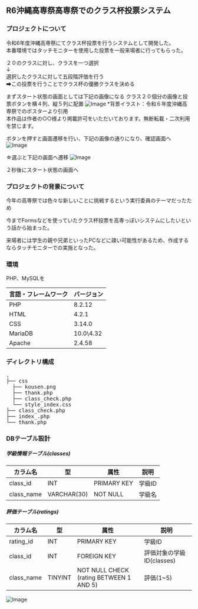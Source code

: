 
## R6沖縄高専祭高専祭でのクラス杯投票システム

### プロジェクトについて
令和6年度沖縄高専祭にてクラス杯投票を行うシステムとして開発した。
<br>本番環境ではタッチモニターを使用した投票を一般来場者に行ってもらった。

２０のクラスに対し、クラスを一つ選択
<br>↓
<br>選択したクラスに対して五段階評価を行う
<br>➡この投票を行うことでクラス杯の優勝クラスを決める

まずスタート状態の画面としては下記の画像になる
クラス２０個分の画像と投票ボタンを横４列、縦５列に配置
![Image](https://github.com/user-attachments/assets/6869d0f1-1a77-4da5-9ee0-5700bbcff8e5)
*背景イラスト：令和６年度沖縄高専祭でのポスターより引用<br>
本作品は作者の○○様より掲載許可をいただいております。無断転載・二次利用を禁じます。

ボタンを押すと画面遷移を行い、下記の画像の通りになり、確認画面へ
![Image](https://github.com/user-attachments/assets/39d574a5-f5d9-47a4-a2a2-a56e5255a248)

☆選ぶと下記の画面へ遷移
![Image](https://github.com/user-attachments/assets/f7ca711d-622b-4cdb-afb0-46c2896f85ef)

２秒後にスタート状態の画面へ

### プロジェクトの背景について
今年の高専祭では色々な新しいことに挑戦するという実行委員のテーマだったため

今までFormsなどを使っていたクラス杯投票を高専っぽいシステムにしたいという話から始まった。

来場者には学生の親や兄弟といったPCなどに疎い可能性があるため、作成するならタッチモニターでの実施となった。

### 環境

<!-- 言語、フレームワーク、ミドルウェア、インフラの一覧とバージョンを記載 -->
PHP、MySQLを

| 言語・フレームワーク  | バージョン |
| --------------------- | ---------- |
| PHP                   | 8.2.12    |
| HTML                  | 4.2.1      |
| CSS                   | 3.14.0     |
| MariaDB                | 10.0\4.32        |
| Apache                | 2.4.58    |


### ディレクトリ構成
<pre>
.
├── css
  ├── kousen.png
  ├── thank.php
  ├── class_check.php
  └── style_index.css
├── class_check.php
├── index_.php
└── thank.php
</pre>

### DBテーブル設計

##### 学級情報テーブル(classes)
| カラム名  | 型 | 属性   | 説明 |
| --------------------- | ----------  |----------   |----------   |
| class_id              | INT         | PRIMARY KEY | 学級ID      | 
| class_name            | VARCHAR(30) | NOT NULL    | 学級名      |

##### 評価テーブル(ratings)
| カラム名  | 型 | 属性   | 説明 |
| --------------------- | ----------  |----------   |----------   |
| rating_id              | INT         | PRIMARY KEY | 学級ID      | 
| class_id               | INT         | FOREIGN KEY    | 評価対象の学級ID(classes)      |
| class_name            | TINYINT | NOT NULL CHECK (rating BETWEEN 1 AND 5)    | 評価(1~5)      |

![Image](https://github.com/user-attachments/assets/ac242ff6-02c6-4a79-aafd-8e8c31219d48)

